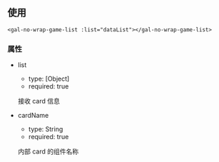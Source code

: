 ## 使用

```
<gal-no-wrap-game-list :list="dataList"></gal-no-wrap-game-list>
```

### 属性

-   list

    -   type: [Object]
    -   required: true

    接收 card 信息

-   cardName

    -   type: String
    -   required: true

    内部 card 的组件名称
